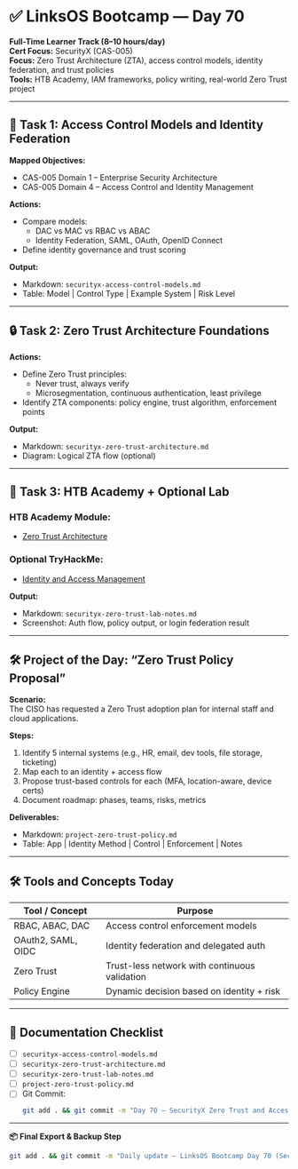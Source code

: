 # ✅ LinksOS Bootcamp — Day 70

**Full-Time Learner Track (8–10 hours/day)**  
**Cert Focus:** SecurityX (CAS-005)  
**Focus:** Zero Trust Architecture (ZTA), access control models, identity federation, and trust policies  
**Tools:** HTB Academy, IAM frameworks, policy writing, real-world Zero Trust project

---

## 🔐 Task 1: Access Control Models and Identity Federation

**Mapped Objectives:**  
- CAS-005 Domain 1 – Enterprise Security Architecture  
- CAS-005 Domain 4 – Access Control and Identity Management

**Actions:**  
- Compare models:
  - DAC vs MAC vs RBAC vs ABAC  
  - Identity Federation, SAML, OAuth, OpenID Connect  
- Define identity governance and trust scoring

**Output:**  
- Markdown: `securityx-access-control-models.md`  
- Table: Model | Control Type | Example System | Risk Level

---

## 🔒 Task 2: Zero Trust Architecture Foundations

**Actions:**  
- Define Zero Trust principles:
  - Never trust, always verify  
  - Microsegmentation, continuous authentication, least privilege  
- Identify ZTA components: policy engine, trust algorithm, enforcement points

**Output:**  
- Markdown: `securityx-zero-trust-architecture.md`  
- Diagram: Logical ZTA flow (optional)

---

## 🧪 Task 3: HTB Academy + Optional Lab

### HTB Academy Module:
- [Zero Trust Architecture](https://academy.hackthebox.com/module/144)

### Optional TryHackMe:
- [Identity and Access Management](https://tryhackme.com/room/iamfundamentals)

**Output:**  
- Markdown: `securityx-zero-trust-lab-notes.md`  
- Screenshot: Auth flow, policy output, or login federation result

---

## 🛠️ Project of the Day: “Zero Trust Policy Proposal”

**Scenario:**  
The CISO has requested a Zero Trust adoption plan for internal staff and cloud applications.

**Steps:**  
1. Identify 5 internal systems (e.g., HR, email, dev tools, file storage, ticketing)  
2. Map each to an identity + access flow  
3. Propose trust-based controls for each (MFA, location-aware, device certs)  
4. Document roadmap: phases, teams, risks, metrics

**Deliverables:**  
- Markdown: `project-zero-trust-policy.md`  
- Table: App | Identity Method | Control | Enforcement | Notes

---

## 🛠️ Tools and Concepts Today

| Tool / Concept      | Purpose                                        |
|---------------------|------------------------------------------------|
| RBAC, ABAC, DAC      | Access control enforcement models             |
| OAuth2, SAML, OIDC   | Identity federation and delegated auth        |
| Zero Trust           | Trust-less network with continuous validation |
| Policy Engine        | Dynamic decision based on identity + risk     |

---

## 📁 Documentation Checklist

- [ ] `securityx-access-control-models.md`  
- [ ] `securityx-zero-trust-architecture.md`  
- [ ] `securityx-zero-trust-lab-notes.md`  
- [ ] `project-zero-trust-policy.md`  
- [ ] Git Commit:
  ```bash
  git add . && git commit -m "Day 70 – SecurityX Zero Trust and Access Control" && git push origin main
  ```

---

**📦 Final Export & Backup Step**

```bash
git add . && git commit -m "Daily update – LinksOS Bootcamp Day 70 (SecurityX ZTA and IAM)" && git push origin main
```
